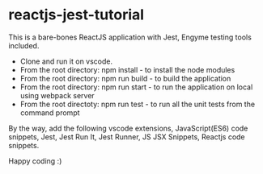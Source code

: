 # reactjs-jest-tutorial

This is a bare-bones ReactJS application with Jest, Engyme testing tools included.

- Clone and run it on vscode. 
- From the root directory: npm install - to install the node modules
- From the root directory: npm run build - to build the application
- From the root directory: npm run start - to run the application on local using webpack server
- From the root directoty: npm run test - to run all the unit tests from the command prompt

By the way, add the following vscode extensions, JavaScript(ES6) code snippets, Jest, Jest Run It, Jest Runner, JS JSX Snippets, Reactjs code snippets.

Happy coding :)
